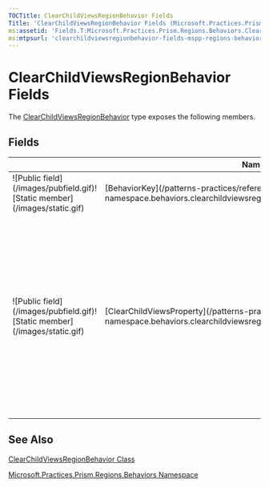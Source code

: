 ```yaml
---
TOCTitle: ClearChildViewsRegionBehavior Fields
Title: 'ClearChildViewsRegionBehavior Fields (Microsoft.Practices.Prism.Regions.Behaviors)'
ms:assetid: 'Fields.T:Microsoft.Practices.Prism.Regions.Behaviors.ClearChildViewsRegionBehavior'
ms:mtpsurl: 'clearchildviewsregionbehavior-fields-mspp-regions-behaviors.md'
---
```


# ClearChildViewsRegionBehavior Fields

The [ClearChildViewsRegionBehavior](/patterns-practices/reference/mspp-regions-namespace.behaviors.clearchildviewsregionbehavior) type exposes the following members.

## Fields


<table>

<thead>
<tr class="header">
<th> </th>
<th>Name</th>
<th>Description</th>
</tr>
</thead>
<tbody>
<tr class="odd">
<td>![Public field](/images/pubfield.gif)![Static member](/images/static.gif)</td>
<td>[BehaviorKey](/patterns-practices/reference/mspp-regions-namespace.behaviors.clearchildviewsregionbehavior.behaviorkey)</td>
<td><div class="summary">
The behavior key.
</div></td>
</tr>
<tr class="even">
<td>![Public field](/images/pubfield.gif)![Static member](/images/static.gif)</td>
<td>[ClearChildViewsProperty](/patterns-practices/reference/mspp-regions-namespace.behaviors.clearchildviewsregionbehavior.clearchildviewsproperty)</td>
<td><div class="summary">
This attached property can be defined on a view to indicate that regions defined in it must be removed from the region manager when the parent view gets removed from a region.
</div></td>
</tr>
</tbody>
</table>

## See Also

[ClearChildViewsRegionBehavior Class](/patterns-practices/reference/mspp-regions-namespace.behaviors.clearchildviewsregionbehavior)

[Microsoft.Practices.Prism.Regions.Behaviors Namespace](/patterns-practices/reference/mspp-regions-namespace.behaviors)